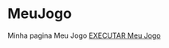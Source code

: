 # MeuJogo
 Minha pagina Meu Jogo
 <a href="https://rogeriosra.github.io/MeuJogo/index.html">EXECUTAR Meu Jogo</a>